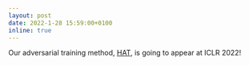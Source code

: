 ```yaml
---
layout: post
date: 2022-1-28 15:59:00+0100
inline: true
---
```


Our adversarial training method, <a href="https://openreview.net/forum?id=Azh9QBQ4tR7">HAT</a>, is going to appear at ICLR 2022!
